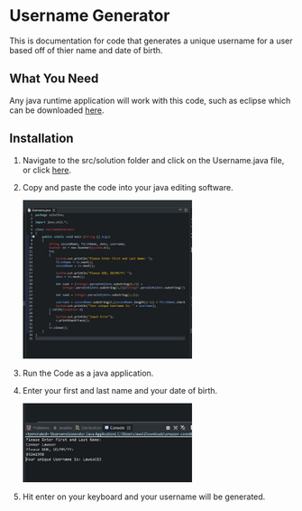# Username Generator

This is documentation for code that generates a unique username for a user based off of thier name and date of birth.

## What You Need

Any java runtime application will work with this code, such as eclipse which can be downloaded [here](https://www.eclipse.org/downloads/packages/release/2020-09/r/eclipse-ide-eclipse-committers).

## Installation 

1. Navigate to the src/solution folder and click on the Username.java file, or click [here](https://github.com/lawsoncr/Project_2/blob/main/src/solution/Username.java).
2. Copy and paste the code into your java editing software.

    <img src="images/code.JPG" width="300" >

3. Run the Code as a java application.
4. Enter your first and last name and your date of birth.

    <img src="images/code2.JPG" width="300" >
    
5. Hit enter on your keyboard and your username will be generated.
